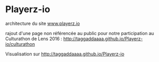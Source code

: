 # Playerz-io

architecture du site www.playerz.io

rajout d'une page non référencée au public pour notre participation au Culturathon de Lens 2016 : 
http://taggaddaaaa.github.io/Playerz-io/culturathon

Visualisation sur http://taggaddaaaa.github.io/Playerz-io


